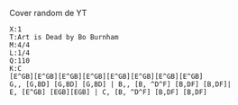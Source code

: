 Cover random de YT
```music-abc
X:1
T:Art is Dead by Bo Burnham
M:4/4
L:1/4
Q:110
K:C
[E^GB][E^GB][E^GB][E^GB][E^GB][E^GB][E^GB][E^GB]
G,, [G,BD] [G,BD] [G,BD] | B,, [B, ^D^F] [B,DF] [B,DF]|
E, [E^GB] [EGB][EGB] | C, [B, ^D^F] [B,DF] [B,DF]
```
 